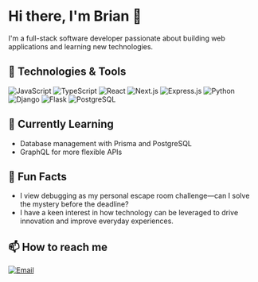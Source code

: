 # Hi there, I'm Brian 👋

I'm a full-stack software developer passionate about building web applications and learning new technologies. 

## 🚀 Technologies & Tools

![JavaScript](https://img.shields.io/badge/-JavaScript-F7DF1E?style=flat-square&logo=javascript&logoColor=black)
![TypeScript](https://img.shields.io/badge/-TypeScript-007ACC?style=flat-square&logo=typescript&logoColor=white)
![React](https://img.shields.io/badge/-React-61DAFB?style=flat-square&logo=react&logoColor=black)
![Next.js](https://img.shields.io/badge/-Next.js-000000?style=flat-square&logo=next.js&logoColor=white)
![Express.js](https://img.shields.io/badge/-Express.js-000000?style=flat-square&logo=express&logoColor=white)
![Python](https://img.shields.io/badge/-Python-3776AB?style=flat-square&logo=python&logoColor=white)
![Django](https://img.shields.io/badge/-Django-092E20?style=flat-square&logo=django&logoColor=white)
![Flask](https://img.shields.io/badge/-Flask-000000?style=flat-square&logo=flask&logoColor=white)
![PostgreSQL](https://img.shields.io/badge/-PostgreSQL-4169E1?style=flat-square&logo=postgresql&logoColor=white)

## 🌱 Currently Learning

- Database management with Prisma and PostgreSQL
- GraphQL for more flexible APIs

## 🎯 Fun Facts

- I view debugging as my personal escape room challenge—can I solve the mystery before the deadline?
- I have a keen interest in how technology can be leveraged to drive innovation and improve everyday experiences.

## 📫 How to reach me


[![Email](https://img.shields.io/badge/Email-brianhilsden@gmail.com-blue?style=flat-square&logo=gmail)](mailto:brianhilsden@gmail.com)
